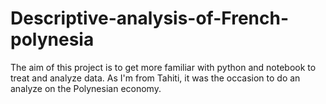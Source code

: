 # Descriptive-analysis-of-French-polynesia

The aim of this project is to get more familiar with python and notebook to treat and analyze data. 
As I'm from Tahiti, it was the occasion to do an analyze on the Polynesian economy.

